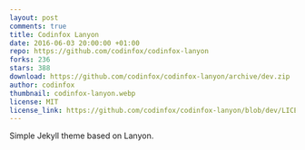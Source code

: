 ```yaml
---
layout: post
comments: true
title: Codinfox Lanyon
date: 2016-06-03 20:00:00 +01:00
repo: https://github.com/codinfox/codinfox-lanyon
forks: 236
stars: 388
download: https://github.com/codinfox/codinfox-lanyon/archive/dev.zip
author: codinfox
thumbnail: codinfox-lanyon.webp
license: MIT
license_link: https://github.com/codinfox/codinfox-lanyon/blob/dev/LICENSE.md
---
```


Simple Jekyll theme based on Lanyon.

